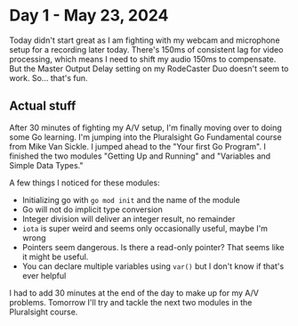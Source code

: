 # Day 1 - May 23, 2024

Today didn't start great as I am fighting with my webcam and microphone setup for a recording later today. There's 150ms of consistent lag for video processing, which means I need to shift my audio 150ms to compensate. But the Master Output Delay setting on my RodeCaster Duo doesn't seem to work. So... that's fun.

## Actual stuff

After 30 minutes of fighting my A/V setup, I'm finally moving over to doing some Go learning. I'm jumping into the Pluralsight Go Fundamental course from Mike Van Sickle. I jumped ahead to the "Your first Go Program". I finished the two modules "Getting Up and Running" and "Variables and Simple Data Types."

A few things I noticed for these modules:

- Initializing go with `go mod init` and the name of the module
- Go will not do implicit type conversion
- Integer division will deliver an integer result, no remainder
- `iota` is super weird and seems only occasionally useful, maybe I'm wrong
- Pointers seem dangerous. Is there a read-only pointer? That seems like it might be useful.
- You can declare multiple variables using `var()` but I don't know if that's ever helpful

I had to add 30 minutes at the end of the day to make up for my A/V problems. Tomorrow I'll try and tackle the next two modules in the Pluralsight course.